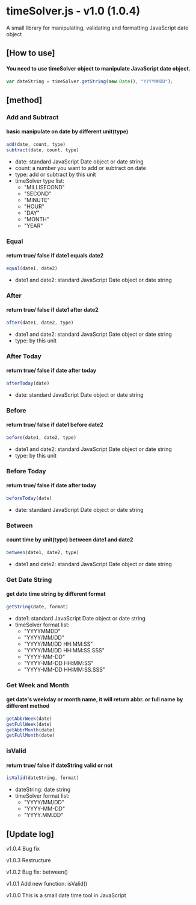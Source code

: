# timeSolver.js - v1.0 (1.0.4)

A small library for manipulating, validating and formatting JavaScript date object

## [How to use]
#### You need to use timeSolver object to manipulate JavaScript date object.
```js
var dateString = timeSolver.getString(new Date(), "YYYYMMDD");
```

## [method]
	
### Add and Subtract
#### basic manipulate on date by different unit(type)
```js
add(date, count, type)
subtract(date, count, type)
```
* date: standard JavaScript Date object or date string
* count: a number you want to add or subtract on date
* type: add or subtract by this unit 
* timeSolver type list:
	* "MILLISECOND"
	* "SECOND"
	* "MINUTE"
	* "HOUR"
	* "DAY"
	* "MONTH"
	* "YEAR"	
	
### Equal
#### return true/ false if date1 equals date2 
```js
equal(date1, date2)
```
* date1 and date2: standard JavaScript Date object or date string
	
	
### After
#### return true/ false if date1 after date2 
```js
after(date1, date2, type)
```
* date1 and date2: standard JavaScript Date object or date string
* type: by this unit 


### After Today
#### return true/ false if date after today 
```js
afterToday(date)
```
* date: standard JavaScript Date object or date string


### Before
#### return true/ false if date1 before date2 
```js
before(date1, date2, type)
```
* date1 and date2: standard JavaScript Date object or date string
* type: by this unit 


### Before Today
#### return true/ false if date after today 
```js
beforeToday(date)
```
* date: standard JavaScript Date object or date string


### Between
#### count time by unit(type) between date1 and date2 
```js
between(date1, date2, type)
```
* date1 and date2: standard JavaScript Date object or date string		
	
### Get Date String
#### get date time string by different format 
```js
getString(date, format)
```
* date1: standard JavaScript Date object or date string
* timeSolver format list:
	* "YYYYMMDD"
	* "YYYY/MM/DD"
	* "YYYY/MM/DD HH:MM:SS"
	* "YYYY/MM/DD HH:MM:SS.SSS"
	* "YYYY-MM-DD"
	* "YYYY-MM-DD HH:MM:SS"
	* "YYYY-MM-DD HH:MM:SS.SSS"

### Get Week and Month
#### get date's weekday or month name, it will return abbr. or full name by different method
```js
getAbbrWeek(date)
getFullWeek(date)
getAbbrMonth(date)
getFullMonth(date)
```
	
		
### isValid
#### return true/ false if dateString valid or not
```js
isValid(dateString, format)
```	
* dateString: date string
* timeSolver format list:
	* "YYYY/MM/DD"
	* "YYYY-MM-DD"
	* "YYYY.MM.DD"

		
## [Update log]
v1.0.4
Bug fix

v1.0.3
Restructure

v1.0.2
Bug fix: between()

v1.0.1
Add new function: isValid()

v1.0.0
This is a small date time tool in JavaScript
